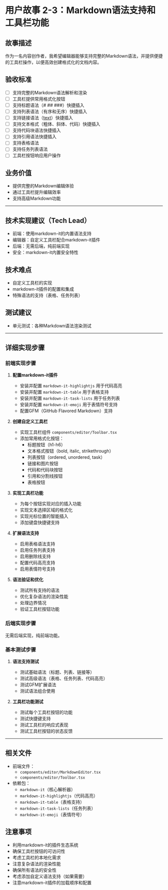 # 用户故事 2-3：Markdown语法支持和工具栏功能

## 故事描述

作为一名内容创作者，我希望编辑器能够支持完整的Markdown语法，并提供便捷的工具栏操作，以便高效创建格式化的文档内容。

## 验收标准

- [ ] 支持完整的Markdown语法解析和渲染
- [ ] 工具栏提供常用格式化按钮
- [ ] 支持标题语法（# ## ###）快捷插入
- [ ] 支持列表语法（有序和无序）快捷插入
- [ ] 支持链接语法（[text](url)）快捷插入
- [ ] 支持文本格式（粗体、斜体、代码）快捷插入
- [ ] 支持代码块语法快捷插入
- [ ] 支持引用语法快捷插入
- [ ] 支持表格语法
- [ ] 支持任务列表语法
- [ ] 工具栏按钮响应用户操作

## 业务价值

- 提供完整的Markdown编辑体验
- 通过工具栏提升编辑效率
- 支持高级Markdown功能

---

## 技术实现建议（Tech Lead）

- 前端：使用markdown-it的内置语法支持
- 编辑器：自定义工具栏配合markdown-it插件
- 后端：无需后端，纯前端实现
- 安全：markdown-it内置安全特性

## 技术难点

- 自定义工具栏的实现
- markdown-it插件的配置和集成
- 特殊语法的支持（表格、任务列表）

## 测试建议

- 单元测试：各种Markdown语法渲染测试

---

## 详细实现步骤

### 前端实现步骤

1. **配置markdown-it插件**
   - 安装并配置 `markdown-it-highlightjs` 用于代码高亮
   - 安装并配置 `markdown-it-table` 用于表格支持
   - 安装并配置 `markdown-it-task-lists` 用于任务列表
   - 安装并配置 `markdown-it-emoji` 用于表情符号支持
   - 配置GFM（GitHub Flavored Markdown）支持

2. **创建自定义工具栏**
   - 实现工具栏组件 `components/editor/Toolbar.tsx`
   - 添加常用格式化按钮：
     - 标题按钮（h1-h6）
     - 文本格式按钮（bold, italic, strikethrough）
     - 列表按钮（ordered, unordered, task）
     - 链接和图片按钮
     - 代码和代码块按钮
     - 引用和分割线按钮
     - 表格按钮

3. **实现工具栏功能**
   - 为每个按钮实现对应的插入功能
   - 实现文本选择区域的格式化
   - 实现光标位置的智能插入
   - 添加键盘快捷键支持

4. **扩展语法支持**
   - 启用表格语法支持
   - 启用任务列表支持
   - 启用删除线支持
   - 配置代码高亮支持
   - 启用表情符号支持

5. **语法验证和优化**
   - 测试所有支持的语法
   - 优化复杂语法的渲染性能
   - 处理边界情况
   - 验证工具栏按钮功能

### 后端实现步骤

无需后端实现，纯前端功能。

### 基本测试步骤

1. **语法支持测试**
   - 测试基础语法（标题、列表、链接等）
   - 测试高级语法（表格、任务列表、代码高亮）
   - 测试GFM扩展语法
   - 测试语法组合使用

2. **工具栏功能测试**
   - 测试每个工具栏按钮的功能
   - 测试快捷键支持
   - 测试工具栏的响应式表现
   - 测试工具栏按钮的状态反馈

---

## 相关文件

- 前端文件：
  - `components/editor/MarkdownEditor.tsx`
  - `components/editor/Toolbar.tsx`
- 依赖包：
  - `markdown-it`（核心解析器）
  - `markdown-it-highlightjs`（代码高亮）
  - `markdown-it-table`（表格支持）
  - `markdown-it-task-lists`（任务列表）
  - `markdown-it-emoji`（表情符号）

## 注意事项

- 利用markdown-it的插件生态系统
- 确保工具栏按钮的可访问性
- 考虑工具栏的本地化需求
- 注意复杂语法的渲染性能
- 确保所有语法的安全性
- 考虑添加自定义语法支持（如果需要）
- 注意markdown-it插件的加载顺序和配置
